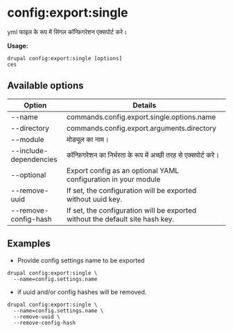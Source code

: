 # config:export:single
yml फाइल के रूप में सिंगल कॉन्फ़िगरेशन एक्सपोर्ट करे।

**Usage:**
```
drupal config:export:single [options]
ces
```

## Available options
Option | Details
-------|-------------
--name | commands.config.export.single.options.name
--directory | commands.config.export.arguments.directory
--module | मोड्यूल का नाम।
--include-dependencies | कॉन्फ़िगरेशन का निर्भरता के रूप में अच्छी तरह से एक्सपोर्ट करे।
--optional | Export config as an optional YAML configuration in your module
--remove-uuid | If set, the configuration will be exported without uuid key.
--remove-config-hash | If set, the configuration will be exported without the default site hash key.

## Examples
* Provide config settings name to be exported
```
drupal config:export:single \
  --name=config.settings.name
```
* if uuid and/or config hashes will be removed.
```
drupal config:export:single \
  --name=config.settings.name \
  --remove-uuid \
  --remove-config-hash
```
